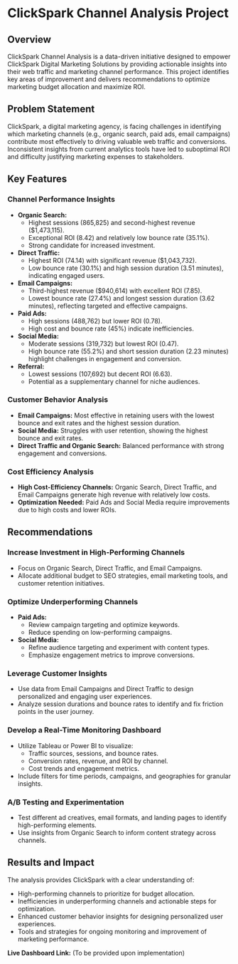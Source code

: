 # ClickSpark Channel Analysis Project

## Overview

ClickSpark Channel Analysis is a data-driven initiative designed to empower ClickSpark Digital Marketing Solutions by providing actionable insights into their web traffic and marketing channel performance. This project identifies key areas of improvement and delivers recommendations to optimize marketing budget allocation and maximize ROI.

## Problem Statement

ClickSpark, a digital marketing agency, is facing challenges in identifying which marketing channels (e.g., organic search, paid ads, email campaigns) contribute most effectively to driving valuable web traffic and conversions. Inconsistent insights from current analytics tools have led to suboptimal ROI and difficulty justifying marketing expenses to stakeholders.

## Key Features

### Channel Performance Insights
- **Organic Search:** 
  - Highest sessions (865,825) and second-highest revenue ($1,473,115).
  - Exceptional ROI (8.42) and relatively low bounce rate (35.1%).
  - Strong candidate for increased investment.
- **Direct Traffic:**
  - Highest ROI (74.14) with significant revenue ($1,043,732).
  - Low bounce rate (30.1%) and high session duration (3.51 minutes), indicating engaged users.
- **Email Campaigns:**
  - Third-highest revenue ($940,614) with excellent ROI (7.85).
  - Lowest bounce rate (27.4%) and longest session duration (3.62 minutes), reflecting targeted and effective campaigns.
- **Paid Ads:**
  - High sessions (488,762) but lower ROI (0.78).
  - High cost and bounce rate (45%) indicate inefficiencies.
- **Social Media:**
  - Moderate sessions (319,732) but lowest ROI (0.47).
  - High bounce rate (55.2%) and short session duration (2.23 minutes) highlight challenges in engagement and conversion.
- **Referral:**
  - Lowest sessions (107,692) but decent ROI (6.63).
  - Potential as a supplementary channel for niche audiences.

### Customer Behavior Analysis
- **Email Campaigns:** Most effective in retaining users with the lowest bounce and exit rates and the highest session duration.
- **Social Media:** Struggles with user retention, showing the highest bounce and exit rates.
- **Direct Traffic and Organic Search:** Balanced performance with strong engagement and conversions.

### Cost Efficiency Analysis
- **High Cost-Efficiency Channels:** Organic Search, Direct Traffic, and Email Campaigns generate high revenue with relatively low costs.
- **Optimization Needed:** Paid Ads and Social Media require improvements due to high costs and lower ROIs.

## Recommendations

### Increase Investment in High-Performing Channels
- Focus on Organic Search, Direct Traffic, and Email Campaigns.
- Allocate additional budget to SEO strategies, email marketing tools, and customer retention initiatives.

### Optimize Underperforming Channels
- **Paid Ads:**
  - Review campaign targeting and optimize keywords.
  - Reduce spending on low-performing campaigns.
- **Social Media:**
  - Refine audience targeting and experiment with content types.
  - Emphasize engagement metrics to improve conversions.

### Leverage Customer Insights
- Use data from Email Campaigns and Direct Traffic to design personalized and engaging user experiences.
- Analyze session durations and bounce rates to identify and fix friction points in the user journey.

### Develop a Real-Time Monitoring Dashboard
- Utilize Tableau or Power BI to visualize:
  - Traffic sources, sessions, and bounce rates.
  - Conversion rates, revenue, and ROI by channel.
  - Cost trends and engagement metrics.
- Include filters for time periods, campaigns, and geographies for granular insights.

### A/B Testing and Experimentation
- Test different ad creatives, email formats, and landing pages to identify high-performing elements.
- Use insights from Organic Search to inform content strategy across channels.

## Results and Impact

The analysis provides ClickSpark with a clear understanding of:
- High-performing channels to prioritize for budget allocation.
- Inefficiencies in underperforming channels and actionable steps for optimization.
- Enhanced customer behavior insights for designing personalized user experiences.
- Tools and strategies for ongoing monitoring and improvement of marketing performance.

**Live Dashboard Link:** (To be provided upon implementation)
